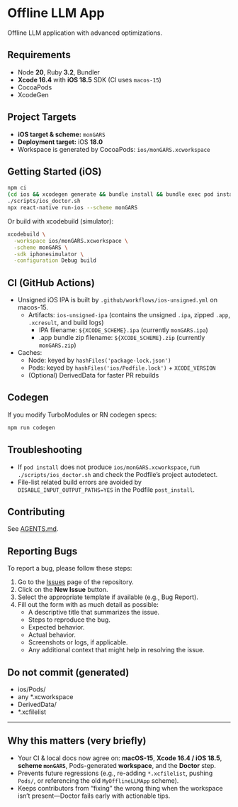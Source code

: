 # Offline LLM App

Offline LLM application with advanced optimizations.

## Requirements

- Node **20**, Ruby **3.2**, Bundler
- **Xcode 16.4** with **iOS 18.5** SDK (CI uses `macos-15`)
- CocoaPods
- XcodeGen

## Project Targets

- **iOS target & scheme:** `monGARS`
- **Deployment target:** iOS **18.0**
- Workspace is generated by CocoaPods: `ios/monGARS.xcworkspace`

## Getting Started (iOS)

```bash
npm ci
(cd ios && xcodegen generate && bundle install && bundle exec pod install --repo-update)
./scripts/ios_doctor.sh
npx react-native run-ios --scheme monGARS
```

Or build with xcodebuild (simulator):

```bash
xcodebuild \
  -workspace ios/monGARS.xcworkspace \
  -scheme monGARS \
  -sdk iphonesimulator \
  -configuration Debug build
```

## CI (GitHub Actions)

- Unsigned iOS IPA is built by `.github/workflows/ios-unsigned.yml` on macos-15.
  - Artifacts: `ios-unsigned-ipa` (contains the unsigned `.ipa`, zipped `.app`, `.xcresult`, and build logs)
    - IPA filename: `${XCODE_SCHEME}.ipa` (currently `monGARS.ipa`)
    - .app bundle zip filename: `${XCODE_SCHEME}.zip` (currently `monGARS.zip`)
- Caches:
  - Node: keyed by `hashFiles('package-lock.json')`
  - Pods: keyed by `hashFiles('ios/Podfile.lock')` + `XCODE_VERSION`
  - (Optional) DerivedData for faster PR rebuilds

## Codegen

If you modify TurboModules or RN codegen specs:

```bash
npm run codegen
```

## Troubleshooting

- If `pod install` does not produce `ios/monGARS.xcworkspace`, run `./scripts/ios_doctor.sh` and check the Podfile’s project autodetect.
- File-list related build errors are avoided by `DISABLE_INPUT_OUTPUT_PATHS=YES` in the Podfile `post_install`.

## Contributing

See [AGENTS.md](AGENTS.md).

## Reporting Bugs

To report a bug, please follow these steps:

1. Go to the [Issues](https://github.com/ales27pm/offLLM/issues) page of the repository.
2. Click on the **New Issue** button.
3. Select the appropriate template if available (e.g., Bug Report).
4. Fill out the form with as much detail as possible:
   - A descriptive title that summarizes the issue.
   - Steps to reproduce the bug.
   - Expected behavior.
   - Actual behavior.
   - Screenshots or logs, if applicable.
   - Any additional context that might help in resolving the issue.

## Do not commit (generated)

- ios/Pods/
- any *.xcworkspace
- DerivedData/
- *.xcfilelist

---

## Why this matters (very briefly)

- Your CI & local docs now agree on: **macOS-15**, **Xcode 16.4 / iOS 18.5**, **scheme `monGARS`**, Pods-generated **workspace**, and the **Doctor** step.
- Prevents future regressions (e.g., re-adding `*.xcfilelist`, pushing `Pods/`, or referencing the old `MyOfflineLLMApp` scheme).
- Keeps contributors from “fixing” the wrong thing when the workspace isn’t present—Doctor fails early with actionable tips.
